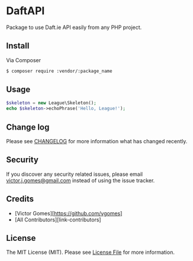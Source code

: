 # DaftAPI

Package to use Daft.ie API easily from any PHP project.

## Install

Via Composer

``` bash
$ composer require :vendor/:package_name
```

## Usage

``` php
$skeleton = new League\Skeleton();
echo $skeleton->echoPhrase('Hello, League!');
```

## Change log

Please see [CHANGELOG](CHANGELOG.md) for more information what has changed recently.

## Security

If you discover any security related issues, please email victor.j.gomes@gmail.com instead of using the issue tracker.

## Credits

- [Victor Gomes][https://github.com/vgomes]
- [All Contributors][link-contributors]

## License

The MIT License (MIT). Please see [License File](LICENSE.md) for more information.

